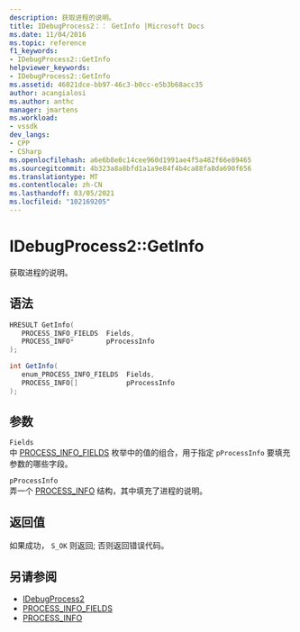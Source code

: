 ```yaml
---
description: 获取进程的说明。
title: IDebugProcess2：： GetInfo |Microsoft Docs
ms.date: 11/04/2016
ms.topic: reference
f1_keywords:
- IDebugProcess2::GetInfo
helpviewer_keywords:
- IDebugProcess2::GetInfo
ms.assetid: 46021dce-bb97-46c3-b0cc-e5b3b68acc35
author: acangialosi
ms.author: anthc
manager: jmartens
ms.workload:
- vssdk
dev_langs:
- CPP
- CSharp
ms.openlocfilehash: a6e6b8e0c14cee960d1991ae4f5a482f66e89465
ms.sourcegitcommit: 4b323a8a8bfd1a1a9e84f4b4ca88fa8da690f656
ms.translationtype: MT
ms.contentlocale: zh-CN
ms.lasthandoff: 03/05/2021
ms.locfileid: "102169205"
---
```

# <a name="idebugprocess2getinfo"></a>IDebugProcess2::GetInfo
获取进程的说明。

## <a name="syntax"></a>语法

```cpp
HRESULT GetInfo(
   PROCESS_INFO_FIELDS  Fields,
   PROCESS_INFO*        pProcessInfo
);
```

```csharp
int GetInfo(
   enum_PROCESS_INFO_FIELDS  Fields,
   PROCESS_INFO[]            pProcessInfo
);
```

## <a name="parameters"></a>参数
`Fields`\
中 [PROCESS_INFO_FIELDS](../../../extensibility/debugger/reference/process-info-fields.md) 枚举中的值的组合，用于指定 `pProcessInfo` 要填充参数的哪些字段。

`pProcessInfo`\
弄一个 [PROCESS_INFO](../../../extensibility/debugger/reference/process-info.md) 结构，其中填充了进程的说明。

## <a name="return-value"></a>返回值
 如果成功， `S_OK` 则返回; 否则返回错误代码。

## <a name="see-also"></a>另请参阅
- [IDebugProcess2](../../../extensibility/debugger/reference/idebugprocess2.md)
- [PROCESS_INFO_FIELDS](../../../extensibility/debugger/reference/process-info-fields.md)
- [PROCESS_INFO](../../../extensibility/debugger/reference/process-info.md)
